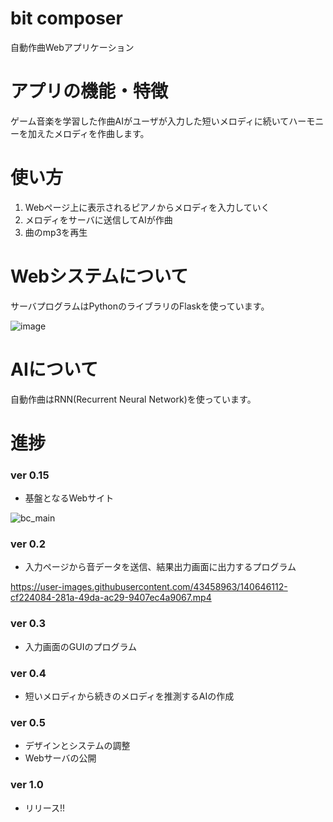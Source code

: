 # bit composer
 自動作曲Webアプリケーション

# アプリの機能・特徴
ゲーム音楽を学習した作曲AIがユーザが入力した短いメロディに続いてハーモニーを加えたメロディを作曲します。

# 使い方
1. Webページ上に表示されるピアノからメロディを入力していく
2. メロディをサーバに送信してAIが作曲
3. 曲のmp3を再生

# Webシステムについて
サーバプログラムはPythonのライブラリのFlaskを使っています。
 
 ![image](https://user-images.githubusercontent.com/43458963/143021077-12c72daf-c194-4914-8e4b-0b77dd9f3822.png)

# AIについて
自動作曲はRNN(Recurrent Neural Network)を使っています。

# 進捗
### ver 0.15
- 基盤となるWebサイト

![bc_main](https://user-images.githubusercontent.com/84367211/138039843-7c1eacbf-d8f5-46e5-b598-f8a70b40467c.png)

### ver 0.2
- 入力ページから音データを送信、結果出力画面に出力するプログラム

https://user-images.githubusercontent.com/43458963/140646112-cf224084-281a-49da-ac29-9407ec4a9067.mp4

### ver 0.3
- 入力画面のGUIのプログラム

### ver 0.4
- 短いメロディから続きのメロディを推測するAIの作成

### ver 0.5
- デザインとシステムの調整
- Webサーバの公開

### ver 1.0
- リリース!!
